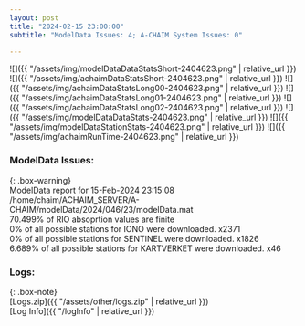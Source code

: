 ```yaml
---
layout: post
title: "2024-02-15 23:00:00"
subtitle: "ModelData Issues: 4; A-CHAIM System Issues: 0"

---
```


![]({{ "/assets/img/modelDataDataStatsShort-2404623.png" | relative_url }})
![]({{ "/assets/img/achaimDataStatsShort-2404623.png" | relative_url }})
![]({{ "/assets/img/achaimDataStatsLong00-2404623.png" | relative_url }})
![]({{ "/assets/img/achaimDataStatsLong01-2404623.png" | relative_url }})
![]({{ "/assets/img/achaimDataStatsLong02-2404623.png" | relative_url }})
![]({{ "/assets/img/modelDataDataStats-2404623.png" | relative_url }})
![]({{ "/assets/img/modelDataStationStats-2404623.png" | relative_url }})
![]({{ "/assets/img/achaimRunTime-2404623.png" | relative_url }})


### ModelData Issues:  
  
{: .box-warning}  
 ModelData report for 15-Feb-2024 23:15:08   
 /home/chaim/ACHAIM_SERVER/A-CHAIM/modelData/2024/046/23/modelData.mat   
 70.499% of RIO absoprtion values are finite   
 0% of all possible stations for IONO were downloaded. x2371   
 0% of all possible stations for SENTINEL were downloaded. x1826   
 6.689% of all possible stations for KARTVERKET were downloaded. x46   
  


### Logs:  
  
{: .box-note}  
[Logs.zip]({{ "/assets/other/logs.zip" | relative_url }})  
[Log Info]({{ "/logInfo" | relative_url }})  

